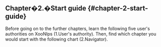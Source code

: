 ## Chapter�2.�Start guide {#chapter-2-start-guide}

Before going on to the further chapters, learn the following five user&#039;s authorities on XooNIps (1.User&#039;s authority). Then, find which chapter you would start with the following chart (2.Navigator).
